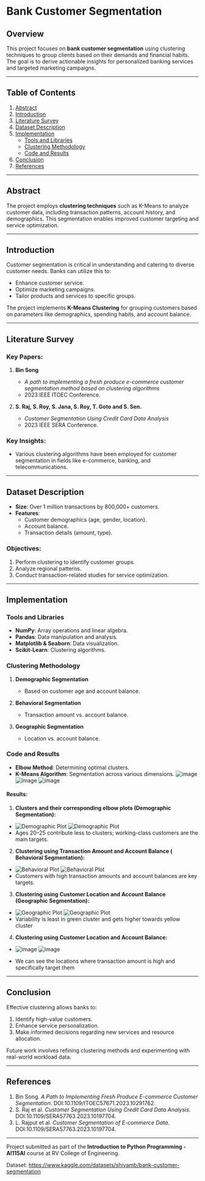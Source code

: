 # Bank Customer Segmentation

## Overview

This project focuses on **bank customer segmentation** using clustering techniques to group clients based on their demands and financial habits. The goal is to derive actionable insights for personalized banking services and targeted marketing campaigns.

---

## Table of Contents

1. [Abstract](#abstract)
2. [Introduction](#introduction)
3. [Literature Survey](#literature-survey)
4. [Dataset Description](#dataset-description)
5. [Implementation](#implementation)
    - [Tools and Libraries](#tools-and-libraries)
    - [Clustering Methodology](#clustering-methodology)
    - [Code and Results](#code-and-results)
6. [Conclusion](#conclusion)
7. [References](#references)

---

## Abstract

The project employs **clustering techniques** such as K-Means to analyze customer data, including transaction patterns, account history, and demographics. This segmentation enables improved customer targeting and service optimization.

---

## Introduction

Customer segmentation is critical in understanding and catering to diverse customer needs. Banks can utilize this to:

- Enhance customer service.
- Optimize marketing campaigns.
- Tailor products and services to specific groups.

The project implements **K-Means Clustering** for grouping customers based on parameters like demographics, spending habits, and account balance.

---

## Literature Survey

### Key Papers:
1. **Bin Song**  
   - *A path to implementing a fresh produce e-commerce customer segmentation method based on clustering algorithms*  
   - 2023 IEEE ITOEC Conference.

2. **S. Raj, S. Roy, S. Jana, S. Roy, T. Goto and S. Sen.**  
   - *Customer Segmentation Using Credit Card Data Analysis*  
   - 2023 IEEE SERA Conference.

### Key Insights:
- Various clustering algorithms have been employed for customer segmentation in fields like e-commerce, banking, and telecommunications.

---

## Dataset Description

- **Size**: Over 1 million transactions by 800,000+ customers.  
- **Features**:
  - Customer demographics (age, gender, location).
  - Account balance.
  - Transaction details (amount, type).

### Objectives:
1. Perform clustering to identify customer groups.
2. Analyze regional patterns.
3. Conduct transaction-related studies for service optimization.

---

## Implementation

### Tools and Libraries

- **NumPy**: Array operations and linear algebra.  
- **Pandas**: Data manipulation and analysis.  
- **Matplotlib & Seaborn**: Data visualization.  
- **Scikit-Learn**: Clustering algorithms.

### Clustering Methodology

1. **Demographic Segmentation**  
   - Based on customer age and account balance.

2. **Behavioral Segmentation**  
   - Transaction amount vs. account balance.

3. **Geographic Segmentation**  
   - Location vs. account balance.

### Code and Results

- **Elbow Method**: Determining optimal clusters.  
- **K-Means Algorithm**: Segmentation across various dimensions.
  ![image](https://github.com/user-attachments/assets/2cd7eb7a-b8b1-4819-b1d4-c8938cf498ac)
  ![image](https://github.com/user-attachments/assets/a3f0f7d2-90b9-4f98-88ee-b8c0cb4e248e)
  ![image](https://github.com/user-attachments/assets/238b1ef6-e383-4c82-beb6-aafb6d93c9ec)




#### Results:

1. **Clusters and their corresponding elbow plots (Demographic Segmentation):**
 - ![Demographic Plot](https://github.com/user-attachments/assets/493b5614-a2eb-40e4-88ec-a8a907111304)   ![Demographic Plot](https://github.com/user-attachments/assets/86a1fd93-dbc6-4c14-9fb1-02b37734e8cd)
 - Ages 20–25 contribute less to clusters; working-class customers are the main targets.

2. **Clustering using Transaction Amount and Account Balance ( Behavioral Segmentation):**
 - ![Behavioral Plot](https://github.com/user-attachments/assets/79e41b6a-73c9-4afe-a4c6-5aa0a366a3bb) ![Behavioral Plot](https://github.com/user-attachments/assets/a11138c5-a384-45f1-9845-4714be2f320f)
 - Customers with high transaction amounts and account balances are key targets.


    

3. **Clustering using Customer Location and Account Balance (Geographic Segmentation):**
  - ![Geographic Plot](https://github.com/user-attachments/assets/411d0b1e-05b7-4b7e-9452-d37dd9ea9c05) ![Geographic Plot](https://github.com/user-attachments/assets/f9ecfe28-6432-441d-b800-0e4d0e30dbde)
  - Variability is least in green cluster and gets higher towards yellow cluster



4. **Clustering using Customer Location and Account Balance:**
 - ![image](https://github.com/user-attachments/assets/d0ee9ba9-c30b-4cdc-84c8-83bcf4d69199)  ![image](https://github.com/user-attachments/assets/28f2f23b-a76b-424f-bea0-d0f1e471e314)


  - We can see the locations where transaction amount is high and specifically target them




---

## Conclusion

Effective clustering allows banks to:

1. Identify high-value customers.
2. Enhance service personalization.
3. Make informed decisions regarding new services and resource allocation.

Future work involves refining clustering methods and experimenting with real-world workload data.

---

## References

1. Bin Song. *A Path to Implementing Fresh Produce E-commerce Customer Segmentation*. DOI:10.1109/ITOEC57671.2023.10291762.  
2. S. Raj et al. *Customer Segmentation Using Credit Card Data Analysis*. DOI:10.1109/SERA57763.2023.10197704.  
3. L. Rajput et al. *Customer Segmentation of E-commerce Data*. DOI:10.1109/SERA57763.2023.10197704.

---
 

Project submitted as part of the **Introduction to Python Programming - AI115AI** course at RV College of Engineering.

Dataset:
https://www.kaggle.com/datasets/shivamb/bank-customer-segmentation
